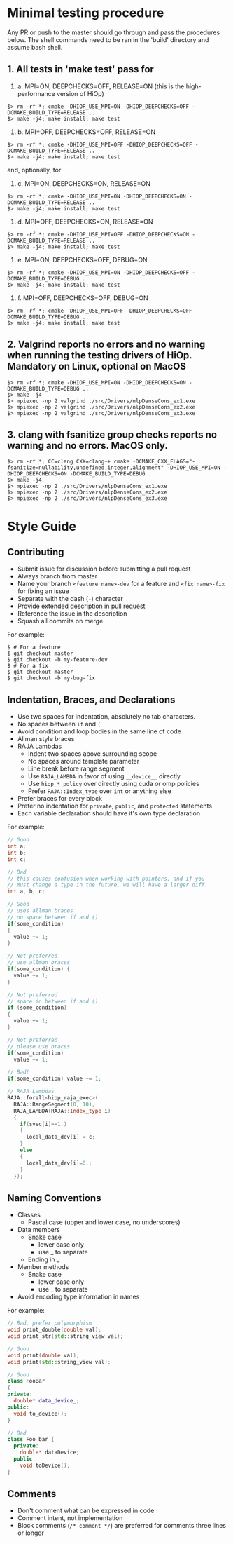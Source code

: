 # Minimal testing procedure 
Any PR or push to the master should go through and pass the procedures below. The shell commands need to be ran in the 'build' directory and assume bash shell. 

## 1. All tests in 'make test' pass for
1. a. MPI=ON, DEEPCHECKS=OFF, RELEASE=ON (this is the high-performance version of HiOp)
```shell
$> rm -rf *; cmake -DHIOP_USE_MPI=ON -DHIOP_DEEPCHECKS=OFF -DCMAKE_BUILD_TYPE=RELEASE ..
$> make -j4; make install; make test
```
1. b. MPI=OFF, DEEPCHECKS=OFF, RELEASE=ON
```shell
$> rm -rf *; cmake -DHIOP_USE_MPI=OFF -DHIOP_DEEPCHECKS=OFF -DCMAKE_BUILD_TYPE=RELEASE ..
$> make -j4; make install; make test
```
and, optionally, for 
1. c. MPI=ON, DEEPCHECKS=ON, RELEASE=ON
```shell
$> rm -rf *; cmake -DHIOP_USE_MPI=ON -DHIOP_DEEPCHECKS=ON -DCMAKE_BUILD_TYPE=RELEASE ..
$> make -j4; make install; make test
```
1. d. MPI=OFF, DEEPCHECKS=ON, RELEASE=ON
```shell
$> rm -rf *; cmake -DHIOP_USE_MPI=OFF -DHIOP_DEEPCHECKS=ON -DCMAKE_BUILD_TYPE=RELEASE ..
$> make -j4; make install; make test
```

1. e. MPI=ON, DEEPCHECKS=OFF, DEBUG=ON 
```shell
$> rm -rf *; cmake -DHIOP_USE_MPI=ON -DHIOP_DEEPCHECKS=OFF -DCMAKE_BUILD_TYPE=DEBUG ..
$> make -j4; make install; make test
```

1. f. MPI=OFF, DEEPCHECKS=OFF, DEBUG=ON
```shell
$> rm -rf *; cmake -DHIOP_USE_MPI=OFF -DHIOP_DEEPCHECKS=OFF -DCMAKE_BUILD_TYPE=DEBUG ..
$> make -j4; make install; make test
```

## 2. Valgrind reports no errors and no warning when running the testing drivers of HiOp. Mandatory on Linux, optional on MacOS
```shell
$> rm -rf *; cmake -DHIOP_USE_MPI=ON -DHIOP_DEEPCHECKS=ON -DCMAKE_BUILD_TYPE=DEBUG ..
$> make -j4
$> mpiexec -np 2 valgrind ./src/Drivers/nlpDenseCons_ex1.exe 
$> mpiexec -np 2 valgrind ./src/Drivers/nlpDenseCons_ex2.exe 
$> mpiexec -np 2 valgrind ./src/Drivers/nlpDenseCons_ex3.exe 
```

## 3. clang with fsanitize group checks reports no warning and no errors. MacOS only.
```shell
$> rm -rf *; CC=clang CXX=clang++ cmake -DCMAKE_CXX_FLAGS="-fsanitize=nullability,undefined,integer,alignment" -DHIOP_USE_MPI=ON -DHIOP_DEEPCHECKS=ON -DCMAKE_BUILD_TYPE=DEBUG ..
$> make -j4 
$> mpiexec -np 2 ./src/Drivers/nlpDenseCons_ex1.exe 
$> mpiexec -np 2 ./src/Drivers/nlpDenseCons_ex2.exe 
$> mpiexec -np 2 ./src/Drivers/nlpDenseCons_ex3.exe 
```

# Style Guide

## Contributing

- Submit issue for discussion before submitting a pull request
- Always branch from master
- Name your branch `<feature name>-dev` for a feature and `<fix name>-fix` for fixing an issue
- Separate with the dash (`-`) character
- Provide extended description in pull request
- Reference the issue in the description
- Squash all commits on merge

For example:
```console
$ # For a feature
$ git checkout master
$ git checkout -b my-feature-dev
$ # For a fix
$ git checkout master
$ git checkout -b my-bug-fix
```

## Indentation, Braces, and Declarations

- Use two spaces for indentation, absolutely no tab characters.
- No spaces between `if` and `(`
- Avoid condition and loop bodies in the same line of code
- Allman style braces
- RAJA Lambdas
  - Indent two spaces above surrounding scope
  - No spaces around template parameter
  - Line break before range segment
  - Use `RAJA_LAMBDA` in favor of using `__device__` directly
  - Use `hiop_*_policy` over directly using cuda or omp policies
  - Prefer `RAJA::Index_type` over `int` or anything else
- Prefer braces for every block
- Prefer no indentation for `private`, `public`, and `protected` statements
- Each variable declaration should have it's own type declaration

For example:

```cpp
// Good
int a;
int b;
int c;

// Bad
// this causes confusion when working with pointers, and if you
// must change a type in the future, we will have a larger diff.
int a, b, c;

// Good
// uses allman braces
// no space between if and ()
if(some_condition)
{
  value += 1;
}

// Not preferred
// use allman braces
if(some_condition) {
  value += 1;
}

// Not preferred
// space in between if and ()
if (some_condition)
{
  value += 1;
}

// Not preferred
// please use braces
if(some_condition)
  value += 1;

// Bad!
if(some_condition) value += 1;

// RAJA Lambdas
RAJA::forall<hiop_raja_exec>(
  RAJA::RangeSegment(0, 10),
  RAJA_LAMBDA(RAJA::Index_type i)
  {
    if(svec[i]==1.)
    {
      local_data_dev[i] = c;
    }
    else
    {
      local_data_dev[i]=0.;
    }
  });

```

## Naming Conventions

- Classes
  - Pascal case (upper and lower case, no underscores)
- Data members
  - Snake case
    - lower case only
    - use _ to separate
  - Ending in _
- Member methods
  - Snake case
    - lower case only
    - use _ to separate
- Avoid encoding type information in names

For example:
```cpp
// Bad, prefer polymorphism
void print_double(double val);
void print_str(std::string_view val);

// Good
void print(double val);
void print(std::string_view val);

// Good
class FooBar
{
private:
  double* data_device_;
public:
  void to_device();
}

// Bad
class Foo_bar {
  private:
    double* dataDevice;
  public:
    void toDevice();
}
```

## Comments

- Don't comment what can be expressed in code
- Comment intent, not implementation
- Block comments (`/* comment */`) are preferred for comments three lines or longer
